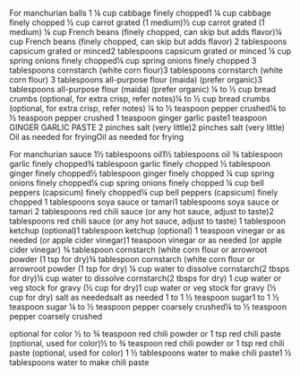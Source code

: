 For manchurian balls
1 ¼ cup cabbage finely chopped1 ¼ cup cabbage finely chopped
½ cup carrot grated (1 medium)½ cup carrot grated (1 medium)
¼ cup French beans (finely chopped, can skip but adds flavor)¼ cup French beans (finely chopped, can skip but adds flavor)
2 tablespoons capsicum grated or minced2 tablespoons capsicum grated or minced
¼ cup spring onions finely chopped¼ cup spring onions finely chopped
3 tablespoons cornstarch (white corn flour)3 tablespoons cornstarch (white corn flour)
3 tablespoons all-purpose flour (maida) (prefer organic)3 tablespoons all-purpose flour (maida) (prefer organic)
¼ to ½ cup bread crumbs (optional, for extra crisp, refer notes)¼ to ½ cup bread crumbs (optional, for extra crisp, refer notes)
¼ to ½ teaspoon pepper crushed¼ to ½ teaspoon pepper crushed
1 teaspoon ginger garlic paste1 teaspoon GINGER GARLIC PASTE
2 pinches salt (very little)2 pinches salt (very little)
Oil as needed for fryingOil as needed for frying


For manchurian sauce
1½ tablespoons oil1½ tablespoons oil
¾ tablespoon garlic finely chopped¾ tablespoon garlic finely chopped
½ tablespoon ginger finely chopped½ tablespoon ginger finely chopped
¼ cup spring onions finely chopped¼ cup spring onions finely chopped
¼ cup bell peppers (capsicum) finely chopped¼ cup bell peppers (capsicum) finely chopped
1 tablespoons soya sauce or tamari1 tablespoons soya sauce or tamari
2 tablespoons red chili sauce (or any hot sauce, adjust to taste)2 tablespoons red chili sauce (or any hot sauce, adjust to taste)
1 tablespoon ketchup (optional)1 tablespoon ketchup (optional)
1 teaspoon vinegar or as needed (or apple cider vinegar)1 teaspoon vinegar or as needed (or apple cider vinegar)
¾ tablespoon cornstarch (white corn flour or arrowroot powder (1 tsp for dry)¾ tablespoon cornstarch (white corn flour or arrowroot powder (1 tsp for dry)
¼ cup water to dissolve cornstarch(2 tbsps for dry)¼ cup water to dissolve cornstarch(2 tbsps for dry)
1 cup water or veg stock for gravy (½ cup for dry)1 cup water or veg stock for gravy (½ cup for dry)
salt as neededsalt as needed
1 to 1 ½ teaspoon sugar1 to 1 ½ teaspoon sugar
¼ to ½ teaspoon pepper coarsely crushed¼ to ½ teaspoon pepper coarsely crushed


optional for color
½ to ¾ teaspoon red chili powder or 1 tsp red chili paste (optional, used for color)½ to ¾ teaspoon red chili powder or 1 tsp red chili paste (optional, used for color)
1 ½ tablespoons water to make chili paste1 ½ tablespoons water to make chili paste

